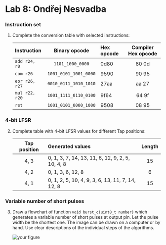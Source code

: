 # Lab 8: Ondřej Nesvadba

### Instruction set

1. Complete the conversion table with selected instructions:

   | **Instruction** | **Binary opcode** | **Hex opcode** | **Compiler Hex opcode** |
   | :-- | :-: | :-- | :-: |
   | `add r24, r0`  |  `1101_1000_0000`       | 0d80 | 80 0d |
   | `com r26`      |  `1001_0101_1001_0000`  | 9590 | 90 95 |
   | `eor r26, r27` |  `0010_0111_1010_1010`  | 27aa | aa 27 |
   | `mul r22, r20` |  `1001_1111_0110_0100`  | 9f64 | 64 9f |
   | `ret`          |  `1001_0101_0000_1000`  | 9508 | 08 95 |

### 4-bit LFSR

2. Complete table with 4-bit LFSR values for different Tap positions:

   | **Tap position** | **Generated values** | **Length** |
   | :-: | :-- | :-: |
   | 4, 3 | 0, 1, 3, 7, 14, 13, 11, 6, 12, 9, 2, 5, 10, 4, 8  | 15 |
   | 4, 2 | 0, 1, 3, 6, 12, 8                                 | 6 |
   | 4, 1 | 0, 1, 2, 5, 10, 4, 9, 3, 6, 13, 11, 7, 14, 12, 8  | 15 |

### Variable number of short pulses

3. Draw a flowchart of function `void burst_c(uint8_t number)` which generates a variable number of short pulses at output pin. Let the pulse width be the shortest one. The image can be drawn on a computer or by hand. Use clear descriptions of the individual steps of the algorithms.

   ![your figure]()
